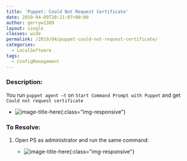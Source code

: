 ```yaml
---
title: 'Puppet: Could Not Request Certificate'
date: 2019-04-09T20:21:07+00:00
author: gerryw1389
layout: single
classes: wide
permalink: /2019/04/puppet-could-not-request-certificate/
categories:
  - LocalSoftware
tags:
  - ConfigManagement
---
```

<!--more-->

### Description:

You run `puppet agent –t` on `Start Command Prompt with Puppet` and get `Could not request certificate`

   - ![image-title-here](https://automationadmin.com/assets/images/uploads/2019/04/could-not-request-cert.png){:class="img-responsive"}

### To Resolve:

1. Open PS as administrator and run the same command:

   - ![image-title-here](https://automationadmin.com/assets/images/uploads/2019/04/could-not-request-cert-2.png){:class="img-responsive"}